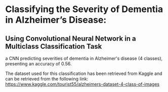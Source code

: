 # Classifying the Severity of Dementia in Alzheimer’s Disease:
## Using Convolutional Neural Network in a Multiclass Classification Task

a CNN predicting severities of dementia in Alzheimer's disease (4 classes), presenting an accuracy of 0.56.


The dataset used for this classification has been retrieved from Kaggle and can be retrieved from the following link: https://www.kaggle.com/tourist55/alzheimers-dataset-4-class-of-images

